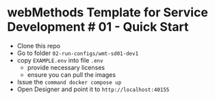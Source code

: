 # webMethods Template for Service Development # 01 - Quick Start

- Clone this repo
- Go to folder `02-run-configs/wmt-sd01-dev1`
- copy `EXAMPLE.env` into file `.env`
  - provide necessary licenses
  - ensure you can pull the images
- Issue the `command docker compose up`
- Open Designer and point it to `http://localhost:40155`
